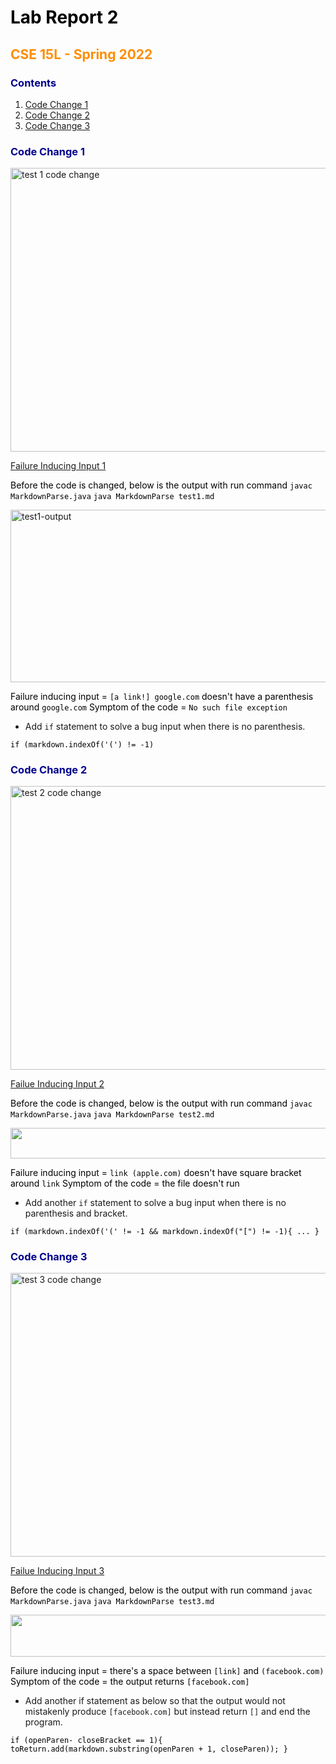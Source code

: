 <style>
H1{color:Black !important;}
H2{color:DarkOrange !important;}
H3{color:DarkBlue !important;}
H4{color:Green !important;}
p{color:Black !important;}
</style>


# Lab Report 2
## CSE 15L - Spring 2022

### **Contents**

1. [Code Change 1](#code-change-1)
2. [Code Change 2](#code-change-2)
3. [Code Change 3](#code-change-3)

### Code Change 1


<img alt="test 1 code change" src="https://user-images.githubusercontent.com/66764591/166862449-a941c65c-a387-48d2-b87d-3901d7f552b0.jpeg" width="660" height ="454">

[Failure Inducing Input 1](https://github.com/kaung-min-khant/markdown-parser/blob/c69db6f8b6c32b0a3dcd549a714c73f428edb3d6/test1..md)

Before the code is changed, below is the output with run command `javac MarkdownParse.java` `java MarkdownParse test1.md`

<img alt="test1-output" src="https://user-images.githubusercontent.com/66764591/166863970-7cef9dd7-a117-4019-8cb5-1e3d51903343.png" width ="660" height = "276">

Failure inducing input = `[a link!] google.com` doesn't have a parenthesis around `google.com`
Symptom of the code = `No such file exception`

* Add `if` statement to solve a bug input when there is no parenthesis. 

``
if (markdown.indexOf('(') != -1)
``

### Code Change 2

<img alt="test 2 code change" src="https://user-images.githubusercontent.com/66764591/166865589-602e2ca5-4e92-434d-a973-c5efe9f62699.png" width="660" height ="454">

[Failue Inducing Input 2](https://github.com/kaung-min-khant/markdown-parser/blob/cce8ccadc35ef79d901984994e105c52cbbe5f44/test2.md)

Before the code is changed, below is the output with run command `javac MarkdownParse.java` `java MarkdownParse test2.md`

<img alr="test 2 output" src = "https://user-images.githubusercontent.com/66764591/166864903-4643054f-4eae-4683-a75c-50b45906419e.png" width = "660" height = "48.6">

Failure inducing input = `link (apple.com)` doesn't have square bracket around `link`
Symptom of the code = the file doesn't run

* Add another `if` statement to solve a bug input when there is no parenthesis and bracket. 

``
if (markdown.indexOf('(' != -1 && markdown.indexOf("[") != -1){
...
}
``

### Code Change 3

<img alt="test 3 code change" src="https://user-images.githubusercontent.com/66764591/166866307-63a90cb3-89ee-4c54-9fb3-7e7e51f33e35.png" width="660" height ="454">

[Failue Inducing Input 3](https://github.com/kaung-min-khant/markdown-parser/blob/eb570d6b65a0bfb51dc7ab692efd9781d725332c/test3.md)

Before the code is changed, below is the output with run command `javac MarkdownParse.java` `java MarkdownParse test3.md`

<img alr="test 3 output" src = "https://user-images.githubusercontent.com/66764591/166865826-994b16bc-1a3e-4eb3-9ff6-81eab4acbfc4.png" width = "660" height = "66.6">

Failure inducing input = there's a space between `[link]` and `(facebook.com)`
Symptom of the code = the output returns `[facebook.com]`

* Add another if statement as below so that the output would not mistakenly produce `[facebook.com]` but instead return `[]` and end the program.

``
if (openParen- closeBracket == 1){
   toReturn.add(markdown.substring(openParen + 1, closeParen));
}
 ``
